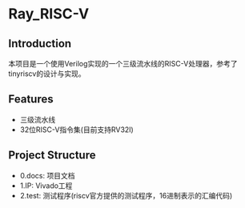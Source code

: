 # Ray_RISC-V

## Introduction
本项目是一个使用Verilog实现的一个三级流水线的RISC-V处理器，参考了tinyriscv的设计与实现。

## Features
- 三级流水线
- 32位RISC-V指令集(目前支持RV32I)

## Project Structure
- 0.docs: 项目文档
- 1.IP: Vivado工程
- 2.test: 测试程序(riscv官方提供的测试程序，16进制表示的汇编代码)

